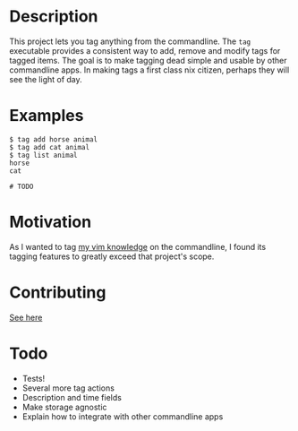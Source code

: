 Description
===========
This project lets you tag anything from the commandline. The `tag` executable
provides a consistent way to add, remove and modify tags for tagged
items. The goal is to make tagging dead simple and usable by other commandline apps.
In making tags a first class nix citizen, perhaps they will see the light of day.

Examples
========

    $ tag add horse animal
    $ tag add cat animal
    $ tag list animal
    horse
    cat

    # TODO

Motivation
==========
As I wanted to tag [my vim knowledge](http://github.com/cldwalker/vimdb) on the
commandline, I found its tagging features to greatly exceed that project's
scope.

Contributing
============
[See here](http://tagaholic.me/contributing.html)

Todo
====

* Tests!
* Several more tag actions
* Description and time fields
* Make storage agnostic
* Explain how to integrate with other commandline apps
